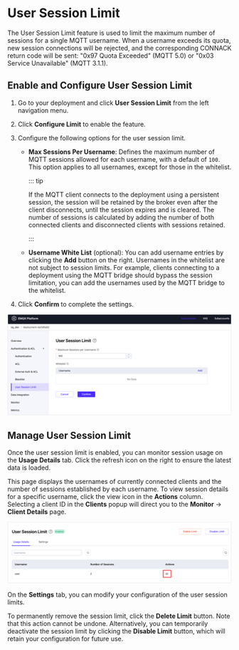 # User Session Limit

The User Session Limit feature is used to limit the maximum number of sessions for a single MQTT username. When a username exceeds its quota, new session connections will be rejected, and the corresponding CONNACK return code will be sent: "0x97 Quota Exceeded" (MQTT 5.0) or "0x03 Service Unavailable" (MQTT 3.1.1).

## Enable and Configure User Session Limit

1. Go to your deployment and click **User Session Limit** from the left navigation menu.

2. Click **Configure Limit** to enable the feature.

3. Configure the following options for the user session limit.

   - **Max Sessions Per Username**: Defines the maximum number of MQTT sessions allowed for each username, with a default of `100`. This option applies to all usernames, except for those in the whitelist. 

     ::: tip

     If the MQTT client connects to the deployment using a persistent session, the session will be retained by the broker even after the client disconnects, until the session expires and is cleared. The number of sessions is calculated by adding the number of both connected clients and disconnected clients with sessions retained.

     :::

   - **Username White List** (optional): You can add username entries by clicking the **Add** button on the right. Usernames in the whitelist are not subject to session limits. For example, clients connecting to a deployment using the MQTT bridge should bypass the session limitation, you can add the usernames used by the MQTT bridge to the whitelist.

4. Click **Confirm** to complete the settings.

![user_session_limit](./_assets/user_session_limit.png)

## Manage User Session Limit

Once the user session limit is enabled, you can monitor session usage on the **Usage Details** tab. Click the refresh icon on the right to ensure the latest data is loaded.

This page displays the usernames of currently connected clients and the number of sessions established by each username. To view session details for a specific username, click the view icon in the **Actions** column. Selecting a client ID in the **Clients** popup will direct you to the **Monitor** -> **Client Details** page.

![session_usage_details](./_assets/session_usage_details.png)

On the **Settings** tab, you can modify your configuration of the user session limits. 

To permanently remove the session limit, click the **Delete Limit** button. Note that this action cannot be undone. Alternatively, you can temporarily deactivate the session limit by clicking the **Disable Limit** button, which will retain your configuration for future use.